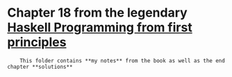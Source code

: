 # Chapter 18 from the legendary [Haskell Programming from first principles](https://haskellbook.com/) 
        
        This folder contains **my notes** from the book as well as the end chapter **solutions**
